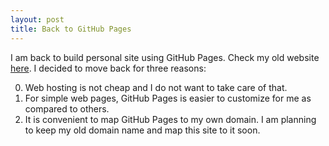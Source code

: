 ```yaml
---
layout: post
title: Back to GitHub Pages
---
```


I am back to build personal site using GitHub Pages. Check my old website [here](https://chenllab.com). I decided to move back for three reasons:

0. Web hosting is not cheap and I do not want to take care of that.  
0. For simple web pages, GitHub Pages is easier to customize for me as compared to others. 
0. It is convenient to map GitHub Pages to my own domain. I am planning to keep my old domain name and map this site to it soon.
